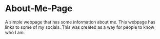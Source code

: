# About-Me-Page
A simple webpage that has some information about me. This webpage has links to some of my socials. This was created as a way for people to know who I am.